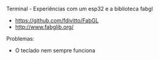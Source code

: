 Terminal - Experiências com um esp32 e a biblioteca fabgl

- https://github.com/fdivitto/FabGL
- http://www.fabglib.org/

Problemas:
- O teclado nem sempre funciona

